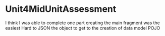 # Unit4MidUnitAssessment
I think I was able to complete one part
creating the main fragment was the easiest
Hard to JSON the object to get to the creation of data model POJO 
